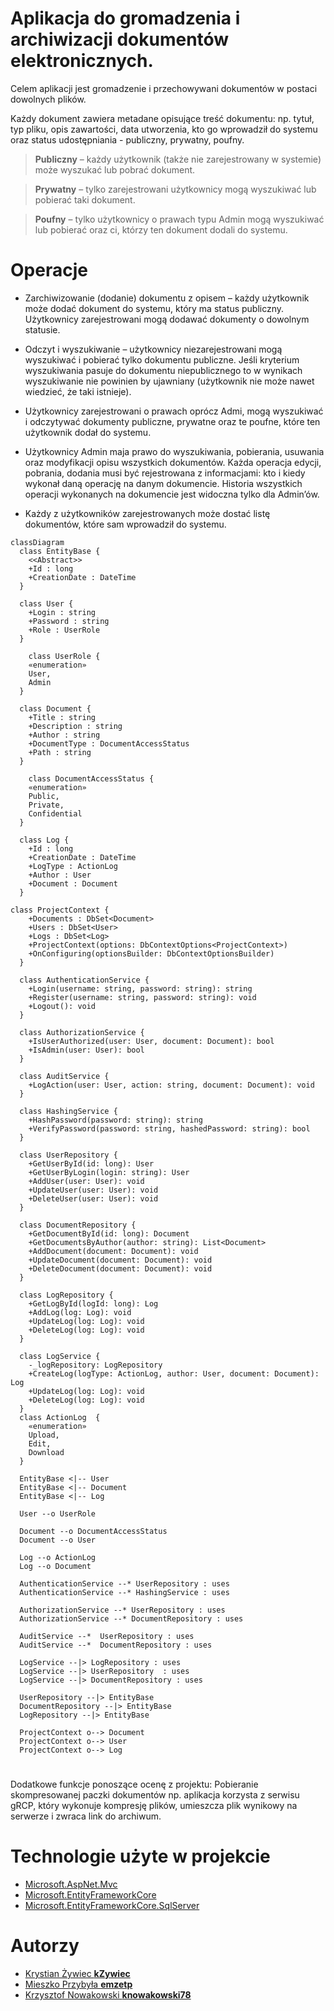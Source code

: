 # Aplikacja do gromadzenia i archiwizacji dokumentów elektronicznych.

Celem aplikacji jest gromadzenie i przechowywani dokumentów w postaci dowolnych plików.

Każdy dokument zawiera metadane opisujące treść dokumentu: np. tytuł, typ pliku, opis zawartości, data utworzenia, kto go wprowadził do systemu oraz status udostępniania - publiczny, prywatny, poufny.

> **Publiczny** – każdy użytkownik (także nie zarejestrowany w systemie) może wyszukać lub pobrać dokument.

> **Prywatny** – tylko zarejestrowani użytkownicy mogą wyszukiwać lub pobierać taki dokument.

> **Poufny** – tylko użytkownicy o prawach typu Admin mogą wyszukiwać lub pobierać oraz ci, którzy ten dokument dodali do systemu.

# Operacje
- Zarchiwizowanie (dodanie) dokumentu z opisem – każdy użytkownik może dodać dokument do systemu, który ma status publiczny. Użytkownicy zarejestrowani mogą dodawać dokumenty o dowolnym statusie.

- Odczyt i wyszukiwanie – użytkownicy niezarejestrowani mogą wyszukiwać i pobierać tylko dokumentu publiczne. Jeśli kryterium wyszukiwania pasuje do dokumentu niepublicznego to w wynikach wyszukiwanie nie powinien by ujawniany (użytkownik nie może nawet wiedzieć, że taki istnieje).

- Użytkownicy zarejestrowani o prawach oprócz Admi, mogą wyszukiwać i odczytywać dokumenty publiczne, prywatne oraz te poufne, które ten użytkownik dodał do systemu.

- Użytkownicy Admin maja prawo do wyszukiwania, pobierania, usuwania oraz modyfikacji opisu wszystkich dokumentów. Każda operacja edycji, pobrania, dodania musi być rejestrowana z informacjami: kto i kiedy wykonał daną operację na danym dokumencie. Historia wszystkich operacji wykonanych na dokumencie jest widoczna tylko dla Admin’ów.

- Każdy z użytkowników zarejestrowanych może dostać listę dokumentów, które sam wprowadził do systemu.

```mermaid
classDiagram
  class EntityBase {
    <<Abstract>>
    +Id : long
    +CreationDate : DateTime
  }

  class User {
    +Login : string
    +Password : string
    +Role : UserRole
  }

    class UserRole {
    «enumeration»
    User,
    Admin
  }

  class Document {
    +Title : string
    +Description : string
    +Author : string
    +DocumentType : DocumentAccessStatus
    +Path : string
  }

    class DocumentAccessStatus {
    «enumeration»
    Public,
    Private,
    Confidential
  }

  class Log {
    +Id : long
    +CreationDate : DateTime
    +LogType : ActionLog
    +Author : User
    +Document : Document
  }

class ProjectContext {
    +Documents : DbSet<Document>
    +Users : DbSet<User>
    +Logs : DbSet<Log>
    +ProjectContext(options: DbContextOptions<ProjectContext>)
    +OnConfiguring(optionsBuilder: DbContextOptionsBuilder)
  }

  class AuthenticationService {
    +Login(username: string, password: string): string
    +Register(username: string, password: string): void
    +Logout(): void
  }

  class AuthorizationService {
    +IsUserAuthorized(user: User, document: Document): bool
    +IsAdmin(user: User): bool
  }

  class AuditService {
    +LogAction(user: User, action: string, document: Document): void
  }

  class HashingService {
    +HashPassword(password: string): string
    +VerifyPassword(password: string, hashedPassword: string): bool
  }

  class UserRepository {
    +GetUserById(id: long): User
    +GetUserByLogin(login: string): User
    +AddUser(user: User): void
    +UpdateUser(user: User): void
    +DeleteUser(user: User): void
  }

  class DocumentRepository {
    +GetDocumentById(id: long): Document
    +GetDocumentsByAuthor(author: string): List<Document>
    +AddDocument(document: Document): void
    +UpdateDocument(document: Document): void
    +DeleteDocument(document: Document): void
  }

  class LogRepository {
    +GetLogById(logId: long): Log
    +AddLog(log: Log): void
    +UpdateLog(log: Log): void
    +DeleteLog(log: Log): void
  }

  class LogService {
    -_logRepository: LogRepository
    +CreateLog(logType: ActionLog, author: User, document: Document): Log
    +UpdateLog(log: Log): void
    +DeleteLog(log: Log): void
  }
  class ActionLog  {
    «enumeration»
    Upload,
    Edit,
    Download
  }

  EntityBase <|-- User
  EntityBase <|-- Document
  EntityBase <|-- Log

  User --o UserRole

  Document --o DocumentAccessStatus
  Document --o User

  Log --o ActionLog
  Log --o Document
 
  AuthenticationService --* UserRepository : uses
  AuthenticationService --* HashingService : uses

  AuthorizationService --* UserRepository : uses
  AuthorizationService --* DocumentRepository : uses

  AuditService --*  UserRepository : uses
  AuditService --*  DocumentRepository : uses

  LogService --|> LogRepository : uses
  LogService --|> UserRepository  : uses
  LogService --|> DocumentRepository : uses

  UserRepository --|> EntityBase
  DocumentRepository --|> EntityBase
  LogRepository --|> EntityBase

  ProjectContext o--> Document
  ProjectContext o--> User
  ProjectContext o--> Log

```
#
Dodatkowe funkcje ponoszące ocenę z projektu: Pobieranie skompresowanej paczki dokumentów np. aplikacja korzysta z serwisu gRCP, który wykonuje kompresję plików, umieszcza plik wynikowy na serwerze i zwraca link do archiwum.  

# Technologie użyte w projekcie
- [Microsoft.AspNet.Mvc](https://www.nuget.org/packages/Microsoft.AspNet.Mvc/5.2.9?_src=template)
- [Microsoft.EntityFrameworkCore](https://www.nuget.org/packages/Microsoft.EntityFrameworkCore/7.0.5?_src=template)
- [Microsoft.EntityFrameworkCore.SqlServer](https://www.nuget.org/packages/Microsoft.EntityFrameworkCore.SqlServer)

# Autorzy
- [Krystian Żywiec **kZywiec**](https://github.com/kZywiec)
- [Mieszko Przybyła **emzetp**](https://github.com/https://github.com/emzetp)
- [Krzysztof Nowakowski **knowakowski78**](https://github.com/knowakowski78)
